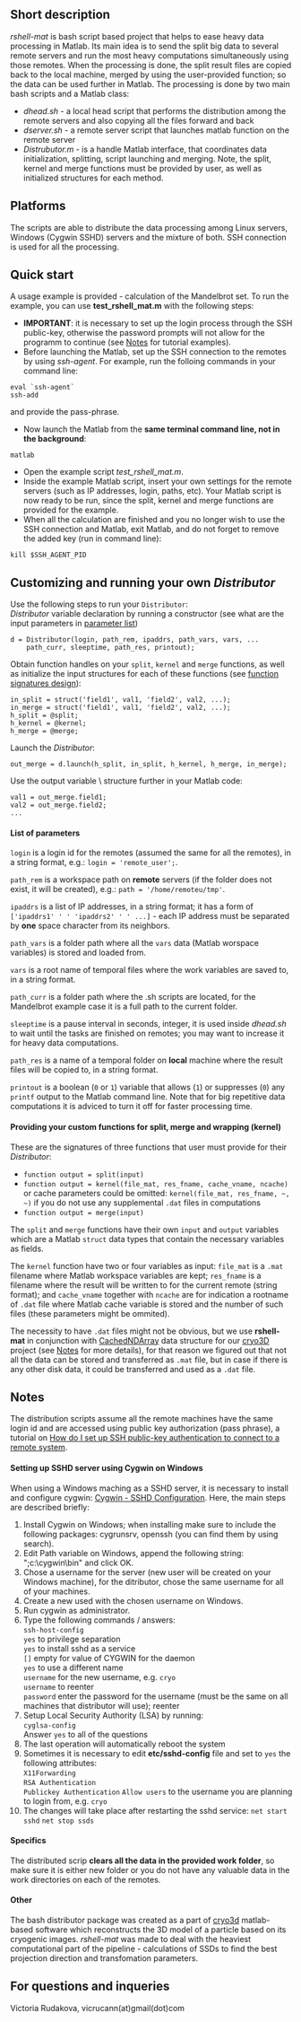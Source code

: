 ## Short description

*rshell-mat* is bash script based project that helps to ease heavy data processing in Matlab. Its main idea is to send the split big data to several remote servers and run the most heavy computations simultaneously using those remotes. When the processing is done, the split result files are copied back to the local machine, merged by using the user-provided function; so the data can be used further in Matlab. The processing is done by two main bash scripts and a Matlab class:  
* *dhead.sh* - a local head script that performs the distribution among the remote servers and also copying all the files forward and back  
* *dserver.sh* - a remote server script that launches matlab function on the remote server  
* *Distrubutor.m* - is a handle Matlab interface, that coordinates data initialization, splitting, script launching and merging. Note, the split, kernel and merge functions must be provided by user, as well as initialized structures for each method.  

## Platforms  

The scripts are able to distribute the data processing among Linux servers, Windows (Cygwin SSHD) servers and the mixture of both. SSH connection is used for all the processing.  

## Quick start

A usage example is provided - calculation of the Mandelbrot set. To run the example, you can use **test_rshell_mat.m** with the following steps:   
* **IMPORTANT**: it is necessary to set up the login process through the SSH public-key, otherwise the password prompts will not allow for the programm to continue (see [Notes](https://github.com/vicrucann/rshell-mat#notes) for tutorial examples).  
* Before launching the Matlab, set up the SSH connection to the remotes by using *ssh-agent*. For example, run the folloing commands in your command line:  
```
eval `ssh-agent`
ssh-add
```  
and provide the pass-phrase.  
* Now launch the Matlab from the **same terminal command line, not in the background**:  
```  
matlab
```   
* Open the example script *test_rshell_mat.m*.   
* Inside the example Matlab script, insert your own settings for the remote servers (such as IP addresses, login, paths, etc). Your Matlab script is now ready to be run, since the split, kernel and merge functions are provided for the example.  
* When all the calculation are finished and you no longer wish to use the SSH connection and Matlab, exit Matlab, and do not forget to remove the added key (run in command line):  
```
kill $SSH_AGENT_PID
```  

## Customizing and running your own *Distributor*

Use the following steps to run your `Distributor`:  
*Distributor* variable declaration by running a constructor (see what are the input parameters in [parameter list](https://github.com/vicrucann/rshell-mat/tree/auto#list-of-parameters))  
```
d = Distributor(login, path_rem, ipaddrs, path_vars, vars, ...
    path_curr, sleeptime, path_res, printout);
```   
Obtain function handles on your `split`, `kernel` and `merge` functions, as well as initialize the input structures for each of these functions (see [function signatures design](https://github.com/vicrucann/rshell-mat/tree/auto#providing-your-custom-functions-for-split-merge-and-wrapping-kernel)):  
```
in_split = struct('field1', val1, 'field2', val2, ...);
in_merge = struct('field1', val1, 'field2', val2, ...);
h_split = @split;
h_kernel = @kernel;
h_merge = @merge; 
```  
Launch the *Distributor*:  
```
out_merge = d.launch(h_split, in_split, h_kernel, h_merge, in_merge);
```
Use the output variable \ structure further in your Matlab code:  
```
val1 = out_merge.field1;
val2 = out_merge.field2;
...
```

#### List of parameters  

`login` is a login id for the remotes (assumed the same for all the remotes), in a string format, e.g.: `login = 'remote_user';`.   

`path_rem` is a workspace path on **remote** servers (if the folder does not exist, it will be created), e.g.: `path = '/home/remoteu/tmp'`.   

`ipaddrs` is a list of IP addresses, in a string format; it has a form of `['ipaddrs1' ' ' 'ipaddrs2' ' ' ...]` - each IP address must be separated by **one** space character from its neighbors.  

`path_vars` is a folder path where all the `vars` data (Matlab worspace variables) is stored and loaded from.  

`vars` is a root name of temporal files where the work variables are saved to, in a string format.   

`path_curr` is a folder path where the .sh scripts are located, for the Mandelbrot example case it is a full path to the current folder.  

`sleeptime` is a pause interval in seconds, integer, it is used inside *dhead.sh* to wait until the tasks are finished on remotes; you may want to increase it for heavy data computations.    

`path_res` is a name of a temporal folder on **local** machine where the result files will be copied to, in a string format.  

`printout` is a boolean (`0` or `1`) variable that allows (`1`) or suppresses (`0`) any `printf` output to the Matlab command line. Note that for big repetitive data computations it is adviced to turn it off for faster processing time.  

#### Providing your custom functions for split, merge and wrapping (kernel)  

These are the signatures of three functions that user must provide for their *Distributor*:  
* `function output = split(input)`  
* `function output = kernel(file_mat, res_fname, cache_vname, ncache)` or cache parameters could be omitted: `kernel(file_mat, res_fname, ~, ~)` if you do not use any supplemental `.dat` files in computations  
* `function output = merge(input)`  

The `split` and `merge` functions have their own `input` and `output` variables which are a Matlab `struct` data types that contain the necessary variables as fields.  

The `kernel` function have two or four variables as input: `file_mat` is a `.mat` filename where Matlab workspace variables are kept; `res_fname` is a filename where the result will be written to for the current remote (string format); and `cache_vname` together with `ncache` are for indication a rootname of `.dat` file where Matlab cache variable is stored and the number of such files (these parameters might be ommited). 

The necessity to have `.dat` files might not be obvious, but we use **rshell-mat** in conjunction with [CachedNDArray](https://github.com/vicrucann/cacharr) data structure for our [cryo3D](https://github.com/vicrucann/cryo3d) project (see [Notes](https://github.com/vicrucann/rshell-mat/tree/auto#notes) for more details), for that reason we figured out that not all the data can be stored and transferred as `.mat` file, but in case if there is any other disk data, it could be transferred and used as a `.dat` file.  

## Notes  

The distribution scripts assume all the remote machines have the same login id and are accessed using public key authorization (pass phrase), a tutorial on [How do I set up SSH public-key authentication to connect to a remote system](https://kb.iu.edu/d/aews).  

#### Setting up SSHD server using Cygwin on Windows

When using a Windows maching as a SSHD server, it is necessary to install and configure cygwin: [Cygwin - SSHD Configuration](http://techtorials.me/cygwin/sshd-configuration/). Here, the main steps are described briefly:  
1. Install Cygwin on Windows; when installing make sure to include the following packages: cygrunsrv, openssh (you can find them by using search).  
2. Edit Path variable on Windows, append the following string: ";c:\cygwin\bin" and click OK.  
3. Chose a username for the server (new user will be created on your Windows machine), for the ditributor, chose the same username for all of your machines.  
4. Create a new used with the chosen username on Windows.  
5. Run cygwin as administrator.  
6. Type the following commands / answers:   
    `ssh-host-config`  
    `yes` to privilege separation   
    `yes` to install sshd as a service   
    `[]` empty for value of CYGWIN for the daemon   
    `yes` to use a different name  
    `username` for the new username, e.g. `cryo`  
    `username` to reenter  
    `password` enter the password for the username (must be the same on all machines that distributor will use); reenter  
7. Setup Local Security Authority (LSA) by running:  
    `cyglsa-config`  
    Answer `yes` to all of the questions  
8. The last operation will automatically reboot the system  
9. Sometimes it is necessary to edit **etc/sshd-config** file and set to `yes` the following attributes:  
    `X11Forwarding`  
    `RSA Authentication`  
    `Publickey Authentication` 
    `Allow users` to the username you are planning to login from, e.g. `cryo`  
10. The changes will take place after restarting the sshd service: 
    `net start sshd` 
    `net stop ssds`  

#### Specifics

The distributed scrip **clears all the data in the provided work folder**, so make sure it is either new folder or you do not have any valuable data in the work directories on each of the remotes.  

#### Other

The bash distributor package was created as a part of [cryo3d](https://github.com/vicrucann/cryo3d) matlab-based software which reconstructs the 3D model of a particle based on its cryogenic images. *rshell-mat* was made to deal with the heaviest computational part of the pipeline - calculations of SSDs to find the best projection direction and transfomation parameters.  

## For questions and inqueries 

Victoria Rudakova, vicrucann(at)gmail(dot)com
